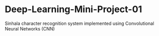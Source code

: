 # Deep-Learning-Mini-Project-01
 Sinhala character recognition system implemented using Convolutional Neural Networks (CNN)
